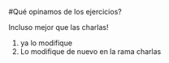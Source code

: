 #Qué opinamos de los ejercicios?

Incluso mejor que las charlas!

1) ya lo modifique
2) Lo modifique de nuevo en la rama charlas
